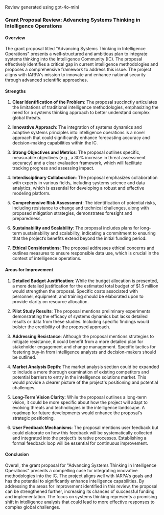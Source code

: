 Review generated using gpt-4o-mini

### Grant Proposal Review: Advancing Systems Thinking in Intelligence Operations

#### Overview
The grant proposal titled "Advancing Systems Thinking in Intelligence Operations" presents a well-structured and ambitious plan to integrate systems thinking into the Intelligence Community (IC). The proposal effectively identifies a critical gap in current intelligence methodologies and proposes a comprehensive framework to address this issue. The project aligns with IARPA's mission to innovate and enhance national security through advanced scientific approaches.

#### Strengths

1. **Clear Identification of the Problem**: The proposal succinctly articulates the limitations of traditional intelligence methodologies, emphasizing the need for a systems thinking approach to better understand complex global threats.

2. **Innovative Approach**: The integration of systems dynamics and adaptive systems principles into intelligence operations is a novel approach that could significantly enhance forecasting accuracy and decision-making capabilities within the IC.

3. **Strong Objectives and Metrics**: The proposal outlines specific, measurable objectives (e.g., a 30% increase in threat assessment accuracy) and a clear evaluation framework, which will facilitate tracking progress and assessing impact.

4. **Interdisciplinary Collaboration**: The proposal emphasizes collaboration with experts in various fields, including systems science and data analytics, which is essential for developing a robust and effective modeling platform.

5. **Comprehensive Risk Assessment**: The identification of potential risks, including resistance to change and technical challenges, along with proposed mitigation strategies, demonstrates foresight and preparedness.

6. **Sustainability and Scalability**: The proposal includes plans for long-term sustainability and scalability, indicating a commitment to ensuring that the project’s benefits extend beyond the initial funding period.

7. **Ethical Considerations**: The proposal addresses ethical concerns and outlines measures to ensure responsible data use, which is crucial in the context of intelligence operations.

#### Areas for Improvement

1. **Detailed Budget Justification**: While the budget allocation is presented, a more detailed justification for the estimated total budget of $1.5 million would strengthen the proposal. Specific costs associated with personnel, equipment, and training should be elaborated upon to provide clarity on resource allocation.

2. **Pilot Study Results**: The proposal mentions preliminary experiments demonstrating the efficacy of systems dynamics but lacks detailed results or data from these studies. Including specific findings would bolster the credibility of the proposed approach.

3. **Addressing Resistance**: Although the proposal mentions strategies to mitigate resistance, it could benefit from a more detailed plan for stakeholder engagement and change management. Specific tactics for fostering buy-in from intelligence analysts and decision-makers should be outlined.

4. **Market Analysis Depth**: The market analysis section could be expanded to include a more thorough examination of existing competitors and potential barriers to entry in the intelligence solutions market. This would provide a clearer picture of the project's positioning and potential challenges.

5. **Long-Term Vision Clarity**: While the proposal outlines a long-term vision, it could be more specific about how the project will adapt to evolving threats and technologies in the intelligence landscape. A roadmap for future developments would enhance the proposal's strategic positioning.

6. **User Feedback Mechanisms**: The proposal mentions user feedback but could elaborate on how this feedback will be systematically collected and integrated into the project’s iterative processes. Establishing a formal feedback loop will be essential for continuous improvement.

#### Conclusion
Overall, the grant proposal for "Advancing Systems Thinking in Intelligence Operations" presents a compelling case for integrating innovative methodologies into the IC. The project aligns well with IARPA's goals and has the potential to significantly enhance intelligence capabilities. By addressing the areas for improvement identified in this review, the proposal can be strengthened further, increasing its chances of successful funding and implementation. The focus on systems thinking represents a promising shift in intelligence analysis that could lead to more effective responses to complex global challenges.